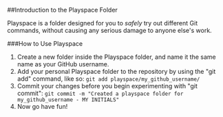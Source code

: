 ##Introduction to the Playspace Folder

Playspace is a folder designed for you to *safely* try out different Git commands, without causing any serious damage to anyone else's work. 

###How to Use Playspace

1. Create a new folder inside the Playspace folder, and name it the same name as your GitHub username.
2. Add your personal Playspace folder to the repository by using the "git add" command, like so:
```git add playspace/my_github_username/```
3. Commit your changes before you begin experimenting with "git commit":
```git commit -m "Created a playspace folder for my_github_username - MY INITIALS"```
4. Now go have fun!



